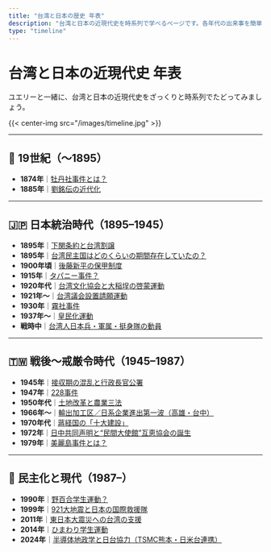 ```yaml
---
title: "台湾と日本の歴史 年表"
description: "台湾と日本の近現代史を時系列で学べるページです。各年代の出来事を簡単に一覧できます。"
type: "timeline"
---
```


# 台湾と日本の近現代史 年表

<p class="text-center">
ユエリーと一緒に、台湾と日本の近現代史をざっくりと時系列でたどってみましょう。
</p>

{{< center-img src="/images/timeline.jpg" >}}

---

## 🏯 19世紀（〜1895）

- **1874年**｜[牡丹社事件とは？](/questions/botan-sha-incident/)
- **1885年**｜[劉銘伝の近代化](/questions/liu-ming-chuan-modernization/)

---

## 🇯🇵 日本統治時代（1895–1945）

- **1895年**｜[下関条約と台湾割譲](/questions/shimonoseki-taiwan-cession/)
- **1895年**｜[台湾民主国はどのくらいの期間存在していたの？](/questions/formosa-republic/)
- **1900年頃**｜[後藤新平の保甲制度](/questions/goto-hochia/)
- **1915年**｜[タパニー事件？](/questions/tapani-incident/)
- **1920年代**｜[台湾文化協会と大稲埕の啓蒙運動](/questions/taiwan-cultural-association-and-dadaocheng/)
- **1921年〜**｜[台湾議会設置請願運動](/questions/taiwan-parliament-petition/)
- **1930年**｜[霧社事件](/questions/musha-incident/)
- **1937年〜**｜[皇民化運動](/questions/imperial-assimilation-movement/)
- **戦時中**｜[台湾人日本兵・軍属・挺身隊の動員](/questions/taiwanese-soldiers-japan/)

---

## 🇹🇼 戦後〜戒厳令時代（1945–1987）

- **1945年**｜[接収期の混乱と行政長官公署](/questions/taiwan-takeover-chaos/)
- **1947年**｜[228事件](/questions/two-two-eight-incident/)
- **1950年代**｜[土地改革と農業三法](/questions/land-reform-agriculture/)
- **1966年〜**｜[輸出加工区／日系企業進出第一波（高雄・台中）](/questions/export-processing-zones-taiwan/)
- **1970年代**｜[蔣経国の「十大建設」](/questions/ten-major-constructions/)
- **1972年**｜[日中共同声明と“民間大使館”互恵協会の誕生](/questions/japan-china-normalization/)
- **1979年**｜[美麗島事件とは？](/questions/formosa-incident/)

---

## 🌸 民主化と現代（1987–）

- **1990年**｜[野百合学生運動？](/questions/wild-lily-movement/)
- **1999年**｜[921大地震と日本の国際救援隊](/questions/taiwan-earthquake-japan-rescue/)
- **2011年**｜[東日本大震災への台湾の支援](/questions/taiwan-japan-earthquake-support/)
- **2014年**｜[ひまわり学生運動](/questions/sunflower-movement/)
- **2024年**｜[半導体地政学と日台協力（TSMC熊本・日米台連携）](/questions/semiconductor-geopolitics-japan-taiwan/)
